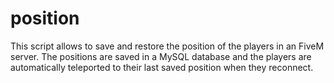 # position
This script allows to save and restore the position of the players in an FiveM server. The positions are saved in a MySQL database and the players are automatically teleported to their last saved position when they reconnect.
